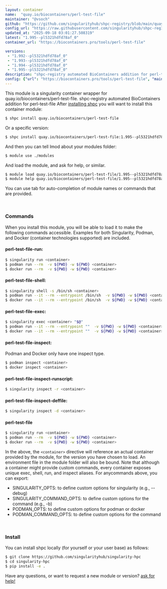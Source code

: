 ```yaml
---
layout: container
name:  "quay.io/biocontainers/perl-test-file"
maintainer: "@vsoch"
github: "https://github.com/singularityhub/shpc-registry/blob/main/quay.io/biocontainers/perl-test-file/container.yaml"
config_url: "https://raw.githubusercontent.com/singularityhub/shpc-registry/main/quay.io/biocontainers/perl-test-file/container.yaml"
updated_at: "2025-09-18 03:01:27.508319"
latest: "1.995--pl5321hdfd78af_0"
container_url: "https://biocontainers.pro/tools/perl-test-file"

versions:
 - "1.992--pl5321hdfd78af_0"
 - "1.993--pl5321hdfd78af_0"
 - "1.994--pl5321hdfd78af_0"
 - "1.995--pl5321hdfd78af_0"
description: "shpc-registry automated BioContainers addition for perl-test-file"
config: {"url": "https://biocontainers.pro/tools/perl-test-file", "maintainer": "@vsoch", "description": "shpc-registry automated BioContainers addition for perl-test-file", "latest": {"1.995--pl5321hdfd78af_0": "sha256:dd6ef0e876118c84d3015a82698f1c652427c3c747f3404dd48377749a3877f0"}, "tags": {"1.992--pl5321hdfd78af_0": "sha256:aaaf6ef4e1247ca8df429135a8fbacd68e623c8330d60b5379aa0dfc88b3283d", "1.993--pl5321hdfd78af_0": "sha256:1c9329a36819751dfd48a4a0e9b6b3bcf5a402d4a56edcdc2a3f1a84605e58aa", "1.994--pl5321hdfd78af_0": "sha256:e0309378e5e557bb92fbb87f7628ba43558f31be3245f7606734922ce15ca7cd", "1.995--pl5321hdfd78af_0": "sha256:dd6ef0e876118c84d3015a82698f1c652427c3c747f3404dd48377749a3877f0"}, "docker": "quay.io/biocontainers/perl-test-file"}
---
```


This module is a singularity container wrapper for quay.io/biocontainers/perl-test-file.
shpc-registry automated BioContainers addition for perl-test-file
After [installing shpc](#install) you will want to install this container module:


```bash
$ shpc install quay.io/biocontainers/perl-test-file
```

Or a specific version:

```bash
$ shpc install quay.io/biocontainers/perl-test-file:1.995--pl5321hdfd78af_0
```

And then you can tell lmod about your modules folder:

```bash
$ module use ./modules
```

And load the module, and ask for help, or similar.

```bash
$ module load quay.io/biocontainers/perl-test-file/1.995--pl5321hdfd78af_0
$ module help quay.io/biocontainers/perl-test-file/1.995--pl5321hdfd78af_0
```

You can use tab for auto-completion of module names or commands that are provided.

<br>

### Commands

When you install this module, you will be able to load it to make the following commands accessible.
Examples for both Singularity, Podman, and Docker (container technologies supported) are included.

#### perl-test-file-run:

```bash
$ singularity run <container>
$ podman run --rm  -v ${PWD} -w ${PWD} <container>
$ docker run --rm  -v ${PWD} -w ${PWD} <container>
```

#### perl-test-file-shell:

```bash
$ singularity shell -s /bin/sh <container>
$ podman run --it --rm --entrypoint /bin/sh  -v ${PWD} -w ${PWD} <container>
$ docker run --it --rm --entrypoint /bin/sh  -v ${PWD} -w ${PWD} <container>
```

#### perl-test-file-exec:

```bash
$ singularity exec <container> "$@"
$ podman run --it --rm --entrypoint ""  -v ${PWD} -w ${PWD} <container> "$@"
$ docker run --it --rm --entrypoint ""  -v ${PWD} -w ${PWD} <container> "$@"
```

#### perl-test-file-inspect:

Podman and Docker only have one inspect type.

```bash
$ podman inspect <container>
$ docker inspect <container>
```

#### perl-test-file-inspect-runscript:

```bash
$ singularity inspect -r <container>
```

#### perl-test-file-inspect-deffile:

```bash
$ singularity inspect -d <container>
```



#### perl-test-file

```bash
$ singularity run <container>
$ podman run --rm  -v ${PWD} -w ${PWD} <container>
$ docker run --rm  -v ${PWD} -w ${PWD} <container>
```


In the above, the `<container>` directive will reference an actual container provided
by the module, for the version you have chosen to load. An environment file in the
module folder will also be bound. Note that although a container
might provide custom commands, every container exposes unique exec, shell, run, and
inspect aliases. For anycommands above, you can export:

 - SINGULARITY_OPTS: to define custom options for singularity (e.g., --debug)
 - SINGULARITY_COMMAND_OPTS: to define custom options for the command (e.g., -b)
 - PODMAN_OPTS: to define custom options for podman or docker
 - PODMAN_COMMAND_OPTS: to define custom options for the command

<br>

### Install

You can install shpc locally (for yourself or your user base) as follows:

```bash
$ git clone https://github.com/singularityhub/singularity-hpc
$ cd singularity-hpc
$ pip install -e .
```

Have any questions, or want to request a new module or version? [ask for help!](https://github.com/singularityhub/singularity-hpc/issues)